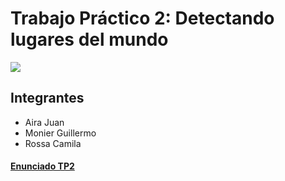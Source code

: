 # Trabajo Práctico 2: Detectando lugares del mundo

![](https://images.pexels.com/photos/8828424/pexels-photo-8828424.jpeg?auto=compress&cs=tinysrgb&w=1260&h=750&dpr=1)

## Integrantes
- Aira Juan
- Monier Guillermo
- Rossa Camila

#### [Enunciado TP2](https://github.com/ucse-ia/ucse_ia/wiki/TP2-2024)
